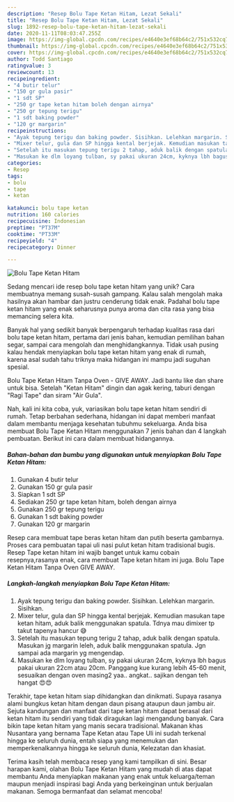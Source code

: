 ```yaml
---
description: "Resep Bolu Tape Ketan Hitam, Lezat Sekali"
title: "Resep Bolu Tape Ketan Hitam, Lezat Sekali"
slug: 1892-resep-bolu-tape-ketan-hitam-lezat-sekali
date: 2020-11-11T08:03:47.255Z
image: https://img-global.cpcdn.com/recipes/e4640e3ef68b64c2/751x532cq70/bolu-tape-ketan-hitam-foto-resep-utama.jpg
thumbnail: https://img-global.cpcdn.com/recipes/e4640e3ef68b64c2/751x532cq70/bolu-tape-ketan-hitam-foto-resep-utama.jpg
cover: https://img-global.cpcdn.com/recipes/e4640e3ef68b64c2/751x532cq70/bolu-tape-ketan-hitam-foto-resep-utama.jpg
author: Todd Santiago
ratingvalue: 3
reviewcount: 13
recipeingredient:
- "4 butir telur"
- "150 gr gula pasir"
- "1 sdt SP"
- "250 gr tape ketan hitam boleh dengan airnya"
- "250 gr tepung terigu"
- "1 sdt baking powder"
- "120 gr margarin"
recipeinstructions:
- "Ayak tepung terigu dan baking powder. Sisihkan. Lelehkan margarin. Sisihkan."
- "Mixer telur, gula dan SP hingga kental berjejak. Kemudian masukan tape ketan hitam, aduk balik menggunakan spatula. Tdnya mau dimixer tp takut tapenya hancur 😅"
- "Setelah itu masukan tepung terigu 2 tahap, aduk balik dengan spatula. Masukan jg margarin leleh, aduk balik menggunakan spatula. Jgn sampai ada margarin yg mengendap."
- "Masukan ke dlm loyang tulban, sy pakai ukuran 24cm, kyknya lbh bagus pakai ukuran 22cm atau 20cm. Panggang kue kurang lebih 45-60 menit, sesuaikan dengan oven masing2 yaa.. angkat.. sajikan dengan teh hangat 😍😍"
categories:
- Resep
tags:
- bolu
- tape
- ketan

katakunci: bolu tape ketan 
nutrition: 160 calories
recipecuisine: Indonesian
preptime: "PT37M"
cooktime: "PT33M"
recipeyield: "4"
recipecategory: Dinner

---
```



![Bolu Tape Ketan Hitam](https://img-global.cpcdn.com/recipes/e4640e3ef68b64c2/751x532cq70/bolu-tape-ketan-hitam-foto-resep-utama.jpg)

Sedang mencari ide resep bolu tape ketan hitam yang unik? Cara membuatnya memang susah-susah gampang. Kalau salah mengolah maka hasilnya akan hambar dan justru cenderung tidak enak. Padahal bolu tape ketan hitam yang enak seharusnya punya aroma dan cita rasa yang bisa memancing selera kita.

Banyak hal yang sedikit banyak berpengaruh terhadap kualitas rasa dari bolu tape ketan hitam, pertama dari jenis bahan, kemudian pemilihan bahan segar, sampai cara mengolah dan menghidangkannya. Tidak usah pusing kalau hendak menyiapkan bolu tape ketan hitam yang enak di rumah, karena asal sudah tahu triknya maka hidangan ini mampu jadi suguhan spesial.

Bolu Tape Ketan Hitam Tanpa Oven - GIVE AWAY. Jadi bantu like dan share untuk bisa. Setelah &#34;Ketan Hitam&#34; dingin dan agak kering, taburi dengan &#34;Ragi Tape&#34; dan siram &#34;Air Gula&#34;.


Nah, kali ini kita coba, yuk, variasikan bolu tape ketan hitam sendiri di rumah. Tetap berbahan sederhana, hidangan ini dapat memberi manfaat dalam membantu menjaga kesehatan tubuhmu sekeluarga. Anda bisa membuat Bolu Tape Ketan Hitam menggunakan 7 jenis bahan dan 4 langkah pembuatan. Berikut ini cara dalam membuat hidangannya.

<!--inarticleads1-->

##### Bahan-bahan dan bumbu yang digunakan untuk menyiapkan Bolu Tape Ketan Hitam:

1. Gunakan 4 butir telur
1. Gunakan 150 gr gula pasir
1. Siapkan 1 sdt SP
1. Sediakan 250 gr tape ketan hitam, boleh dengan airnya
1. Gunakan 250 gr tepung terigu
1. Gunakan 1 sdt baking powder
1. Gunakan 120 gr margarin


Resep cara membuat tape beras ketan hitam dan putih beserta gambarnya. Proses cara pembuatan tapai uli nasi pulut ketan hitam tradisional bugis. Resep Tape ketan hitam ini wajib banget untuk kamu cobain resepnya,rasanya enak, cara membuat Tape ketan hitam ini juga. Bolu Tape Ketan Hitam Tanpa Oven GIVE AWAY. 

<!--inarticleads2-->

##### Langkah-langkah menyiapkan Bolu Tape Ketan Hitam:

1. Ayak tepung terigu dan baking powder. Sisihkan. Lelehkan margarin. Sisihkan.
1. Mixer telur, gula dan SP hingga kental berjejak. Kemudian masukan tape ketan hitam, aduk balik menggunakan spatula. Tdnya mau dimixer tp takut tapenya hancur 😅
1. Setelah itu masukan tepung terigu 2 tahap, aduk balik dengan spatula. Masukan jg margarin leleh, aduk balik menggunakan spatula. Jgn sampai ada margarin yg mengendap.
1. Masukan ke dlm loyang tulban, sy pakai ukuran 24cm, kyknya lbh bagus pakai ukuran 22cm atau 20cm. Panggang kue kurang lebih 45-60 menit, sesuaikan dengan oven masing2 yaa.. angkat.. sajikan dengan teh hangat 😍😍


Terakhir, tape ketan hitam siap dihidangkan dan dinikmati. Supaya rasanya alami bungkus ketan hitam dengan daun pisang ataupun daun jambu air. Sejuta kandungan dan manfaat dari tape ketan hitam dapat berasal dari ketan hitam itu sendiri yang tidak diragukan lagi mengandung banyak. Cara bikin tape ketan hitam yang manis secara tradisional. Makanan khas Nusantara yang bernama Tape Ketan atau Tape Uli ini sudah terkenal hingga ke seluruh dunia, entah siapa yang menemukan dan memperkenalkannya hingga ke seluruh dunia, Kelezatan dan khasiat. 

Terima kasih telah membaca resep yang kami tampilkan di sini. Besar harapan kami, olahan Bolu Tape Ketan Hitam yang mudah di atas dapat membantu Anda menyiapkan makanan yang enak untuk keluarga/teman maupun menjadi inspirasi bagi Anda yang berkeinginan untuk berjualan makanan. Semoga bermanfaat dan selamat mencoba!
